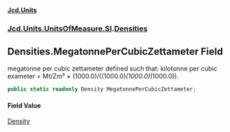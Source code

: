 #### [Jcd.Units](index 'index')
### [Jcd.Units.UnitsOfMeasure.SI](Jcd.Units.UnitsOfMeasure.SI 'Jcd.Units.UnitsOfMeasure.SI').[Densities](Densities 'Jcd.Units.UnitsOfMeasure.SI.Densities')

## Densities.MegatonnePerCubicZettameter Field

megatonne per cubic zettameter defined such that: kilotonne per cubic exameter = Mt/Zm³ ×
(1000.0)/((1000.0)*(1000.0)*(1000.0)).

```csharp
public static readonly Density MegatonnePerCubicZettameter;
```

#### Field Value
[Density](Density 'Jcd.Units.UnitTypes.Density')